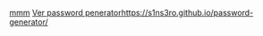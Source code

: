 <a href ="https://s1ns3ro.github.io/password-generator/" target="_blank">mmm</a>
[Ver password penerator](https://s1ns3ro.github.io/password-generator/)https://s1ns3ro.github.io/password-generator/

